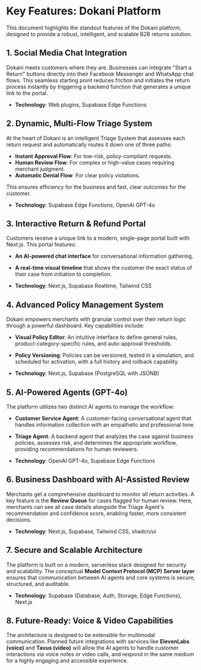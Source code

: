 # Key Features: Dokani Platform

This document highlights the standout features of the Dokani platform, designed to provide a robust, intelligent, and scalable B2B returns solution.

## 1. Social Media Chat Integration
Dokani meets customers where they are. Businesses can integrate "Start a Return" buttons directly into their Facebook Messenger and WhatsApp chat flows. This seamless starting point reduces friction and initiates the return process instantly by triggering a backend function that generates a unique link to the portal.

- **Technology**: Web plugins, Supabase Edge Functions

## 2. Dynamic, Multi-Flow Triage System
At the heart of Dokani is an intelligent Triage System that assesses each return request and automatically routes it down one of three paths:
- **Instant Approval Flow**: For low-risk, policy-compliant requests.
- **Human Review Flow**: For complex or high-value cases requiring merchant judgment.
- **Automatic Denial Flow**: For clear policy violations.

This ensures efficiency for the business and fast, clear outcomes for the customer.

- **Technology**: Supabase Edge Functions, OpenAI GPT-4o

## 3. Interactive Return & Refund Portal
Customers receive a unique link to a modern, single-page portal built with Next.js. This portal features:
- **An AI-powered chat interface** for conversational information gathering.
- **A real-time visual timeline** that shows the customer the exact status of their case from initiation to completion.

- **Technology**: Next.js, Supabase Realtime, Tailwind CSS

## 4. Advanced Policy Management System
Dokani empowers merchants with granular control over their return logic through a powerful dashboard. Key capabilities include:
- **Visual Policy Editor**: An intuitive interface to define general rules, product-category-specific rules, and auto-approval thresholds.
- **Policy Versioning**: Policies can be versioned, tested in a simulation, and scheduled for activation, with a full history and rollback capability.

- **Technology**: Next.js, Supabase (PostgreSQL with JSONB)

## 5. AI-Powered Agents (GPT-4o)
The platform utilizes two distinct AI agents to manage the workflow:
- **Customer Service Agent**: A customer-facing conversational agent that handles information collection with an empathetic and professional tone.
- **Triage Agent**: A backend agent that analyzes the case against business policies, assesses risk, and determines the appropriate workflow, providing recommendations for human reviewers.

- **Technology**: OpenAI GPT-4o, Supabase Edge Functions

## 6. Business Dashboard with AI-Assisted Review
Merchants get a comprehensive dashboard to monitor all return activities. A key feature is the **Review Queue** for cases flagged for human review. Here, merchants can see all case details alongside the Triage Agent's recommendation and confidence score, enabling faster, more consistent decisions.

- **Technology**: Next.js, Supabase, Tailwind CSS, shadcn/ui

## 7. Secure and Scalable Architecture
The platform is built on a modern, serverless stack designed for security and scalability. The conceptual **Model Context Protocol (MCP) Server layer** ensures that communication between AI agents and core systems is secure, structured, and auditable.

- **Technology**: Supabase (Database, Auth, Storage, Edge Functions), Next.js

## 8. Future-Ready: Voice & Video Capabilities
The architecture is designed to be extensible for multimodal communication. Planned future integrations with services like **ElevenLabs (voice)** and **Tavus (video)** will allow the AI agents to handle customer interactions via voice notes or video calls, and respond in the same medium for a highly engaging and accessible experience.
